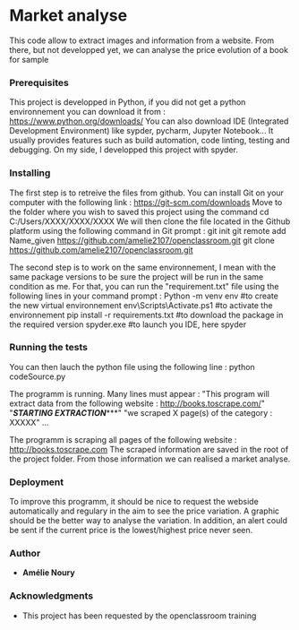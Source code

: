 # Market analyse

This code allow to extract images and information from a website. From there, but not developped yet, we can analyse the price evolution of a book for sample

### Prerequisites

This project is developped in Python, if you did not get a python environnement you can download it from : https://www.python.org/downloads/
You can also download IDE (Integrated Development Environment) like sypder, pycharm, Jupyter Notebook... It usually provides features such as build automation, code linting, testing and debugging.
On my side, I developped this project with spyder.


### Installing

The first step is to retreive the files from github. You can install Git on your computer with the following link : https://git-scm.com/downloads
Move to the folder where you wish to saved this project using the command cd C:/Users/XXXX/XXXX/XXXX
We will then clone the file located in the Github platform using the following command in Git prompt : 
git init
git remote add Name_given https://github.com/amelie2107/openclassroom.git 
git clone https://github.com/amelie2107/openclassroom.git 

The second step is to work on the same environnement, I mean with the same package versions to be sure the project will be run in the same condition as me. 
For that, you can run the "requirement.txt" file using the following lines in your command prompt :
Python -m venv env #to create the new virtual environnement
env\\Scripts\\Activate.ps1 #to activate the environnement
pip install -r requirements.txt #to download the package in the required version
spyder.exe #to launch you IDE, here spyder

### Running the tests

You can then lauch the python file using the following line :
python codeSource.py

The programm is running.
Many lines must appear :
"This program will extract data from the following website : http://books.toscrape.com/"
"*********************STARTING EXTRACTION************************"
"we scraped X page(s) of the category : XXXXX"
...

The programm is scraping all pages of the following website : http://books.toscrape.com
The scraped information are saved in the root of the project folder.
From those information we can realised a market analyse.


### Deployment

To improve this programm, it should be nice to request the webside automatically and regulary in the aim to see the price variation.
A graphic should be the better way to analyse the variation.
In addition, an alert could be sent if the current price is the lowest/highest price never seen.

### Author

* **Amélie Noury** 

### Acknowledgments

* This project has been requested by the openclassroom training

